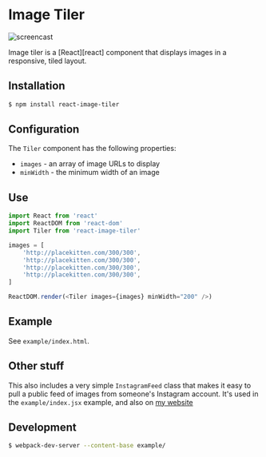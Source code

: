 # Image Tiler

![screencast](https://github.com/mike-douglas/react-image-tiler/raw/master/kittens.gif)

Image tiler is a [React][react] component that displays images in a responsive, tiled layout.

## Installation

```bash
$ npm install react-image-tiler
```

## Configuration

The `Tiler` component has the following properties:

- `images` - an array of image URLs to display
- `minWidth` - the minimum width of an image

## Use

```javascript
import React from 'react'
import ReactDOM from 'react-dom'
import Tiler from 'react-image-tiler'

images = [
    'http://placekitten.com/300/300',
    'http://placekitten.com/300/300',
    'http://placekitten.com/300/300',
    'http://placekitten.com/300/300',
]

ReactDOM.render(<Tiler images={images} minWidth="200" />)
```

## Example

See `example/index.html`.

## Other stuff

This also includes a very simple `InstagramFeed` class that makes it easy to pull a public feed of images from someone's Instagram account. It's used in the `example/index.jsx` example, and also on [my website](http://directive.io)

## Development

```bash
$ webpack-dev-server --content-base example/
```
